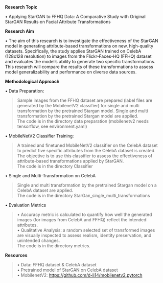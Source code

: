 **Research Topic**

• Applying StarGAN to FFHQ Data: A Comparative Study with Original StarGAN Results
on Facial Attribute Transformations

**Research Aim**

• The aim of this research is to investigate the effectiveness of the StarGAN model in
generating attribute-based transformations on new, high-quality datasets.
Specifically, the study applies StarGAN trained on CelebA (128x128 resolution) to images from the
Flickr-Faces-HQ (FFHQ) dataset and evaluates the model’s ability to generate two specific
transformations.
This research will compare the results of these transformations to assess model
generalizability and performance on diverse data sources.

**Methodological Approach**

• Data Preparation:  
>Sample images from the FFHQ dataset are prepared (label files are generated by the MobilenetV2 classifier) for single and multi transformation by the pretrained Stargan model.
Single and multi transformation by the pretrained Stargan model are applied.  
The code is in the directory data preparation (mobilenetv2 needs tensorflow, see environment.yaml)
>
• MobileNetV2 Classifier Training: 
>A trained and finetuned MobileNetV2 classifier on the CelebA dataset to predict five specific attributes from the CelebA dataset is created.
>The objective is to use this classifier to assess the effectiveness of attribute-based transformations applied by StarGAN.  
The code is in the directory Classifier
>
• Single and Multi-Transformation on CelebA
>Single and multi transformation by the pretrained Stargan model on a CelebA dataset are applied.  
The code is in the directory StarGan_single_multi_transformations  

• Evaluation Metrics
  >• Accuracy metric is calculated to quantify how well the generated images (for images from CelebA and FFHQ) reflect the intended attributes.  
  >• Qualitative Analysis: a random selected set of transformed images are visually inspected to assess realism, identity preservation, and unintended changes.  
  The code is in the directory metrics.

**Resources**  
>• Data: FFHQ dataset & CelebA dataset   
>• Pretrained model of StarGAN on CelebA dataset   
>• MobilenetV2: https://github.com/d-li14/mobilenetv2.pytorch   
